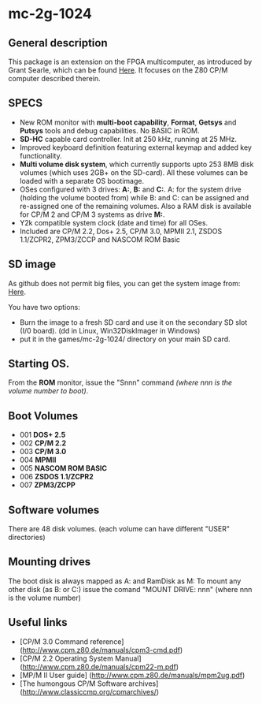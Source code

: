 # mc-2g-1024

## General description
This package is an extension on the FPGA multicomputer, as introduced by Grant Searle, which can be found [Here](http://searle.hostei.com/grant/Multicomp/index.html). It focuses on the Z80 CP/M computer described therein.

## SPECS

* New ROM monitor with **multi-boot capability**, **Format**, **Getsys** and **Putsys** tools and debug capabilities. No BASIC in ROM.
* **SD-HC** capable card controller. Init at 250 kHz, running at 25 MHz.
* Improved keyboard definition featuring external keymap and added key functionality.
* **Multi volume disk system**, which currently supports upto 253 8MB disk volumes (which uses 2GB+ on the SD-card). All these volumes can be loaded with a separate OS bootimage.
* OSes configured with 3 drives: **A:**, **B:** and **C:**. A: for the system drive (holding the volume booted from) while B: and C: can be assigned and re-assigned one of the remaining volumes. Also a RAM disk is available for CP/M 2 and CP/M 3 systems as drive **M:**.
* Y2k compatible system clock (date and time) for all OSes.
* Included are CP/M 2.2, Dos+ 2.5, CP/M 3.0, MPMII 2.1, ZSDOS 1.1/ZCPR2, ZPM3/ZCCP and NASCOM ROM Basic



## SD image

As github does not permit big files, you can get the system image from:
[Here](https://mega.nz/file/b4x3HBbI#ZSz0A_3J3G3JzT0UY21_9xDDHfIxYkqHwc6D15DRFFg).

 You have two options:

* Burn the image to a fresh SD card and use it on the secondary SD slot (I/0 board). (dd in Linux, Win32DiskImager in Windows)
* put it in the games/mc-2g-1024/ directory on your main SD card.

## Starting OS.

From the **ROM** monitor, issue the "Snnn" command *(where nnn is the volume number to boot)*.

## Boot Volumes

* 001 **DOS+ 2.5**
* 002 **CP/M 2.2**
* 003 **CP/M 3.0**
* 004 **MPMII**
* 005 **NASCOM ROM BASIC**
* 006 **ZSDOS 1.1/ZCPR2**
* 007 **ZPM3/ZCPP**

## Software volumes

There are 48 disk volumes. (each volume can have different "USER"
directories) 

## Mounting drives

The boot disk is always mapped as A: and RamDisk as M: To mount any other
disk (as B: or C:) issue the comand "MOUNT DRIVE: nnn" (where nnn is the
volume number)

## Useful links
* [CP/M 3.0 Command reference] (http://www.cpm.z80.de/manuals/cpm3-cmd.pdf)
* [CP/M 2.2 Operating System Manual] (http://www.cpm.z80.de/manuals/cpm22-m.pdf)
* [MP/M II User guide] (http://www.cpm.z80.de/manuals/mpm2ug.pdf)
* [The humongous CP/M Software archives] (http://www.classiccmp.org/cpmarchives/)
